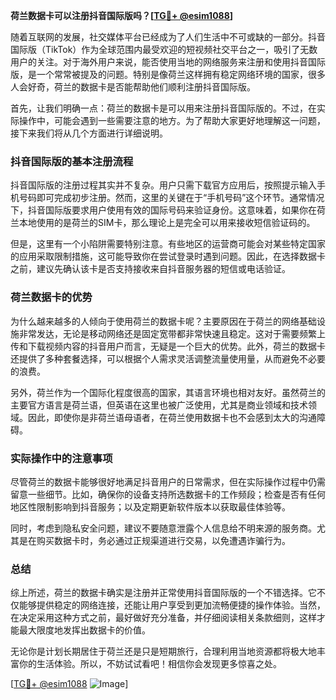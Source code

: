 **荷兰数据卡可以注册抖音国际版吗？[[TG💪+ @esim1088](https://t.me/s/esim1088)]**

随着互联网的发展，社交媒体平台已经成为了人们生活中不可或缺的一部分。抖音国际版（TikTok）作为全球范围内最受欢迎的短视频社交平台之一，吸引了无数用户的关注。对于海外用户来说，能否使用当地的网络服务来注册和使用抖音国际版，是一个常常被提及的问题。特别是像荷兰这样拥有稳定网络环境的国家，很多人会好奇，荷兰的数据卡是否能帮助他们顺利注册抖音国际版。

首先，让我们明确一点：荷兰的数据卡是可以用来注册抖音国际版的。不过，在实际操作中，可能会遇到一些需要注意的地方。为了帮助大家更好地理解这一问题，接下来我们将从几个方面进行详细说明。

### 抖音国际版的基本注册流程

抖音国际版的注册过程其实并不复杂。用户只需下载官方应用后，按照提示输入手机号码即可完成初步注册。然而，这里的关键在于“手机号码”这个环节。通常情况下，抖音国际版要求用户使用有效的国际号码来验证身份。这意味着，如果你在荷兰本地使用的是荷兰的SIM卡，那么理论上是完全可以用来接收短信验证码的。

但是，这里有一个小陷阱需要特别注意。有些地区的运营商可能会对某些特定国家的应用采取限制措施，这可能导致你在尝试登录时遇到问题。因此，在选择数据卡之前，建议先确认该卡是否支持接收来自抖音服务器的短信或电话验证。

### 荷兰数据卡的优势

为什么越来越多的人倾向于使用荷兰的数据卡呢？主要原因在于荷兰的网络基础设施非常发达，无论是移动网络还是固定宽带都非常快速且稳定。这对于需要频繁上传和下载视频内容的抖音用户而言，无疑是一个巨大的优势。此外，荷兰的数据卡还提供了多种套餐选择，可以根据个人需求灵活调整流量使用量，从而避免不必要的浪费。

另外，荷兰作为一个国际化程度很高的国家，其语言环境也相对友好。虽然荷兰的主要官方语言是荷兰语，但英语在这里也被广泛使用，尤其是商业领域和技术领域。因此，即使你是非荷兰语母语者，在荷兰使用数据卡也不会感到太大的沟通障碍。

### 实际操作中的注意事项

尽管荷兰的数据卡能够很好地满足抖音用户的日常需求，但在实际操作过程中仍需留意一些细节。比如，确保你的设备支持所选数据卡的工作频段；检查是否有任何地区性限制影响到抖音服务；以及定期更新软件版本以获取最佳体验等。

同时，考虑到隐私安全问题，建议不要随意泄露个人信息给不明来源的服务商。尤其是在购买数据卡时，务必通过正规渠道进行交易，以免遭遇诈骗行为。

### 总结

综上所述，荷兰的数据卡确实是注册并正常使用抖音国际版的一个不错选择。它不仅能够提供稳定的网络连接，还能让用户享受到更加流畅便捷的操作体验。当然，在决定采用这种方式之前，最好做好充分准备，并仔细阅读相关条款细则，这样才能最大限度地发挥出数据卡的价值。

无论你是计划长期居住于荷兰还是只是短期旅行，合理利用当地资源都将极大地丰富你的生活体验。所以，不妨试试看吧！相信你会发现更多惊喜之处。

[[TG💪+ @esim1088](https://t.me/s/esim1088) ![Image](https://i.postimg.cc/4NQfJmqS/Snipaste-2025-05-13-00-14-12.png)]